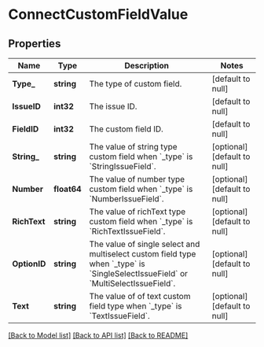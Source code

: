 # ConnectCustomFieldValue

## Properties
Name | Type | Description | Notes
------------ | ------------- | ------------- | -------------
**Type_** | **string** | The type of custom field. | [default to null]
**IssueID** | **int32** | The issue ID. | [default to null]
**FieldID** | **int32** | The custom field ID. | [default to null]
**String_** | **string** | The value of string type custom field when &#x60;_type&#x60; is &#x60;StringIssueField&#x60;. | [optional] [default to null]
**Number** | **float64** | The value of number type custom field when &#x60;_type&#x60; is &#x60;NumberIssueField&#x60;. | [optional] [default to null]
**RichText** | **string** | The value of richText type custom field when &#x60;_type&#x60; is &#x60;RichTextIssueField&#x60;. | [optional] [default to null]
**OptionID** | **string** | The value of single select and multiselect custom field type when &#x60;_type&#x60; is &#x60;SingleSelectIssueField&#x60; or &#x60;MultiSelectIssueField&#x60;. | [optional] [default to null]
**Text** | **string** | The value of of text custom field type when &#x60;_type&#x60; is &#x60;TextIssueField&#x60;. | [optional] [default to null]

[[Back to Model list]](../README.md#documentation-for-models) [[Back to API list]](../README.md#documentation-for-api-endpoints) [[Back to README]](../README.md)

